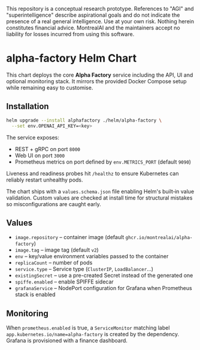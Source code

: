 This repository is a conceptual research prototype. References to "AGI" and "superintelligence" describe aspirational goals and do not indicate the presence of a real general intelligence. Use at your own risk. Nothing herein constitutes financial advice. MontrealAI and the maintainers accept no liability for losses incurred from using this software.

# alpha-factory Helm Chart

This chart deploys the core **Alpha Factory** service including the API, UI and optional monitoring stack. It mirrors the provided Docker Compose setup while remaining easy to customise.

## Installation
```bash
helm upgrade --install alphafactory ./helm/alpha-factory \
  --set env.OPENAI_API_KEY=<key>
```

The service exposes:
- REST + gRPC on port `8000`
- Web UI on port `3000`
- Prometheus metrics on port defined by `env.METRICS_PORT` (default `9090`)

Liveness and readiness probes hit `/healthz` to ensure Kubernetes can reliably
restart unhealthy pods.

The chart ships with a `values.schema.json` file enabling Helm's built‑in value
validation. Custom values are checked at install time for structural mistakes so
misconfigurations are caught early.

## Values
- `image.repository` – container image (default `ghcr.io/montrealai/alpha-factory`)
- `image.tag` – image tag (default `v2`)
- `env` – key/value environment variables passed to the container
- `replicaCount` – number of pods
- `service.type` – Service type (`ClusterIP`, `LoadBalancer`…)
- `existingSecret` – use a pre-created Secret instead of the generated one
- `spiffe.enabled` – enable SPIFFE sidecar
- `grafanaService` – NodePort configuration for Grafana when Prometheus stack is enabled

## Monitoring
When `prometheus.enabled` is true, a `ServiceMonitor` matching label `app.kubernetes.io/name=alpha-factory` is created by the dependency. Grafana is provisioned with a finance dashboard.
